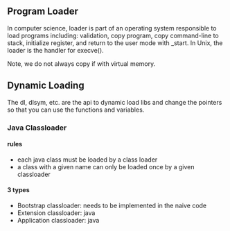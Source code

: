 ## Program Loader

In computer science, loader is part of an operating system responsible to load
programs including: validation, copy program, copy command-line to stack,
initialize register, and return to the user mode with _start. In Unix,
the loader is the handler for execve().

Note, we do not always copy if with virtual memory.

## Dynamic Loading

The dl, dlsym, etc. are the api to dynamic load libs and change the pointers
so that you can use the functions and variables.

### Java Classloader

#### rules

- each java class must be loaded by a class loader
- a class with a given name can only be loaded once by a given classloader

#### 3 types

- Bootstrap classloader: needs to be implemented in the naive code
- Extension classloader: java
- Application classloader: java

